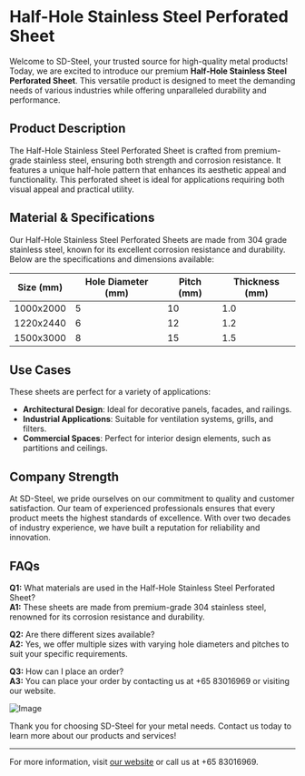 # Half-Hole Stainless Steel Perforated Sheet

Welcome to SD-Steel, your trusted source for high-quality metal products! Today, we are excited to introduce our premium **Half-Hole Stainless Steel Perforated Sheet**. This versatile product is designed to meet the demanding needs of various industries while offering unparalleled durability and performance.

## Product Description
The Half-Hole Stainless Steel Perforated Sheet is crafted from premium-grade stainless steel, ensuring both strength and corrosion resistance. It features a unique half-hole pattern that enhances its aesthetic appeal and functionality. This perforated sheet is ideal for applications requiring both visual appeal and practical utility.

## Material & Specifications
Our Half-Hole Stainless Steel Perforated Sheets are made from 304 grade stainless steel, known for its excellent corrosion resistance and durability. Below are the specifications and dimensions available:

| Size (mm) | Hole Diameter (mm) | Pitch (mm) | Thickness (mm) |
|-----------|--------------------|------------|----------------|
| 1000x2000 | 5                  | 10         | 1.0            |
| 1220x2440 | 6                  | 12         | 1.2            |
| 1500x3000 | 8                  | 15         | 1.5            |

## Use Cases
These sheets are perfect for a variety of applications:
- **Architectural Design**: Ideal for decorative panels, facades, and railings.
- **Industrial Applications**: Suitable for ventilation systems, grills, and filters.
- **Commercial Spaces**: Perfect for interior design elements, such as partitions and ceilings.

## Company Strength
At SD-Steel, we pride ourselves on our commitment to quality and customer satisfaction. Our team of experienced professionals ensures that every product meets the highest standards of excellence. With over two decades of industry experience, we have built a reputation for reliability and innovation.

## FAQs
**Q1:** What materials are used in the Half-Hole Stainless Steel Perforated Sheet?  
**A1:** These sheets are made from premium-grade 304 stainless steel, renowned for its corrosion resistance and durability.

**Q2:** Are there different sizes available?  
**A2:** Yes, we offer multiple sizes with varying hole diameters and pitches to suit your specific requirements.

**Q3:** How can I place an order?  
**A3:** You can place your order by contacting us at +65 83016969 or visiting our website.

![Image](https://github.com/user-attachments/assets/2567258e-e124-4816-932d-1809bd27ef0b)

Thank you for choosing SD-Steel for your metal needs. Contact us today to learn more about our products and services!

---

For more information, visit [our website](#) or call us at +65 83016969.